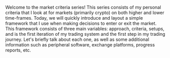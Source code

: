 Welcome to the market criteria series! This series consists of my personal criteria that I look at for markets (primarily crypto) on both higher and lower time-frames. Today, we will quickly introduce and layout a simple framework that I use when making decisions to enter or exit the market. This framework consists of three main variables: approach, criteria, setups, and is the first iteration of my trading system and the first step in my trading journey. Let's briefly talk about each one, as well as some additional information such as peripheral software, exchange platforms, progress reports, etc.
